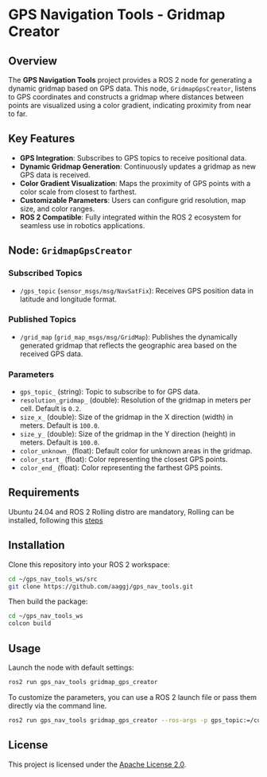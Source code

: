 
# GPS Navigation Tools - Gridmap Creator

## Overview

The **GPS Navigation Tools** project provides a ROS 2 node for generating a dynamic gridmap based on GPS data. This node, `GridmapGpsCreator`, listens to GPS coordinates and constructs a gridmap where distances between points are visualized using a color gradient, indicating proximity from near to far.

## Key Features

- **GPS Integration**: Subscribes to GPS topics to receive positional data.
- **Dynamic Gridmap Generation**: Continuously updates a gridmap as new GPS data is received.
- **Color Gradient Visualization**: Maps the proximity of GPS points with a color scale from closest to farthest.
- **Customizable Parameters**: Users can configure grid resolution, map size, and color ranges.
- **ROS 2 Compatible**: Fully integrated within the ROS 2 ecosystem for seamless use in robotics applications.

## Node: `GridmapGpsCreator`

### Subscribed Topics

- `/gps_topic` (`sensor_msgs/msg/NavSatFix`): Receives GPS position data in latitude and longitude format.

### Published Topics

- `/grid_map` (`grid_map_msgs/msg/GridMap`): Publishes the dynamically generated gridmap that reflects the geographic area based on the received GPS data.

### Parameters

- `gps_topic_` (string): Topic to subscribe to for GPS data.
- `resolution_gridmap_` (double): Resolution of the gridmap in meters per cell. Default is `0.2`.
- `size_x_` (double): Size of the gridmap in the X direction (width) in meters. Default is `100.0`.
- `size_y_` (double): Size of the gridmap in the Y direction (height) in meters. Default is `100.0`.
- `color_unknown_` (float): Default color for unknown areas in the gridmap.
- `color_start_` (float): Color representing the closest GPS points.
- `color_end_` (float): Color representing the farthest GPS points.

## Requirements

Ubuntu 24.04 and ROS 2 Rolling distro are mandatory, Rolling can be installed, following this [steps](https://docs.ros.org/en/rolling/Installation.html)

## Installation

Clone this repository into your ROS 2 workspace:

```bash
cd ~/gps_nav_tools_ws/src
git clone https://github.com/aaggj/gps_nav_tools.git
```

Then build the package:

```bash
cd ~/gps_nav_tools_ws
colcon build
```

## Usage

Launch the node with default settings:

```bash
ros2 run gps_nav_tools gridmap_gps_creator
```

To customize the parameters, you can use a ROS 2 launch file or pass them directly via the command line.

```bash
ros2 run gps_nav_tools gridmap_gps_creator --ros-args -p gps_topic:=/custom_gps_topic -p resolution_gridmap:=0.1
```

## License

This project is licensed under the [Apache License 2.0](http://www.apache.org/licenses/LICENSE-2.0).
